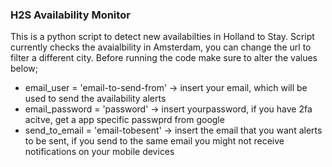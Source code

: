 ### H2S Availability Monitor

This is a python script to detect new availabilties in Holland to Stay. Script currently checks the avaialbility in Amsterdam, you can change the url to filter a different city. 
Before running the code make sure to alter the values below;  

- email_user = 'email-to-send-from' -> insert your email, which will be used to send the availability alerts
- email_password = 'password' -> insert yourpassword, if you have 2fa acitve, get a app specific passwprd from google
- send_to_email = 'email-tobesent' -> insert the email that you want alerts to be sent, if you send to the same email you might not receive notifications on your mobile devices
